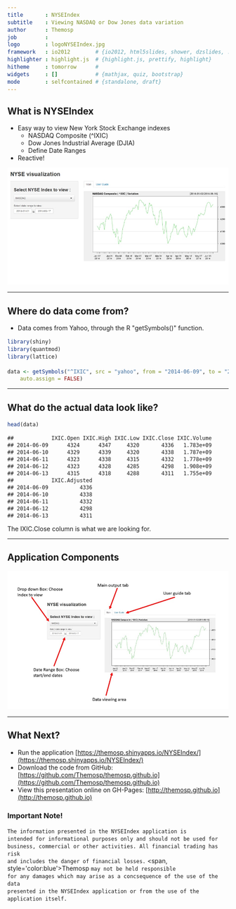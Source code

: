 ```yaml
---
title       : NYSEIndex  
subtitle    : Viewing NASDAQ or Dow Jones data variation
author      : Themosp
job         : 
logo        : logoNYSEIndex.jpg
framework   : io2012        # {io2012, html5slides, shower, dzslides, ...}
highlighter : highlight.js  # {highlight.js, prettify, highlight}
hitheme     : tomorrow      # 
widgets     : []            # {mathjax, quiz, bootstrap}
mode        : selfcontained # {standalone, draft}
---
```


## What is NYSEIndex



- Easy way to view New York Stock Exchange indexes
  - NASDAQ Composite (\^IXIC)
  - Dow Jones Industrial Average (DJIA)
  - Define Date Ranges
- Reactive!

<img src="assets/img/NYSEIndex.jpg" style="width: 800px;"/>

---

## Where do data come from?
- Data comes from Yahoo, through the R "getSymbols()" function.

```r
library(shiny)
library(quantmod)
library(lattice)

data <- getSymbols("^IXIC", src = "yahoo", from = "2014-06-09", to = "2014-06-13", 
    auto.assign = FALSE)
```


---
## What do the actual data look like?


```r
head(data)
```

```
##            IXIC.Open IXIC.High IXIC.Low IXIC.Close IXIC.Volume
## 2014-06-09      4324      4347     4320       4336   1.783e+09
## 2014-06-10      4329      4339     4320       4338   1.787e+09
## 2014-06-11      4323      4338     4315       4332   1.778e+09
## 2014-06-12      4323      4328     4285       4298   1.908e+09
## 2014-06-13      4315      4318     4288       4311   1.755e+09
##            IXIC.Adjusted
## 2014-06-09          4336
## 2014-06-10          4338
## 2014-06-11          4332
## 2014-06-12          4298
## 2014-06-13          4311
```


The IXIC.Close column is what we are looking for.

---

## Application Components

<img src="assets/img/compNYSEIndex.jpg" />


---

## What Next?

- Run the application [https://themosp.shinyapps.io/NYSEIndex/](https://themosp.shinyapps.io/NYSEIndex/)
- Download the code from GitHub: [https://github.com/Themosp/themosp.github.io](https://github.com/Themosp/themosp.github.io)
- View this presentation online on GH-Pages: [http://themosp.github.io](http://themosp.github.io)


### Important Note! 
<code>The information presented in the NYSEIndex application is intended for informational purposes only and should not be used for business, commercial or other activities. All financial trading has risk and includes the danger of financial losses.</code> <span, style='color:blue'>Themosp</span> <code>may not be held responsible for any damages which may arise as a concsequence of the use of the data presented in the NYSEIndex application or from the use of the application itself.</code>



